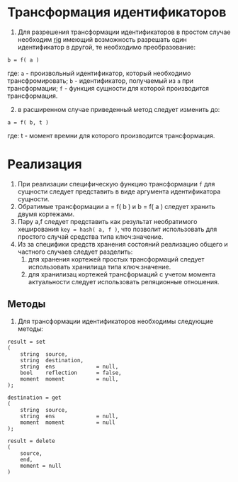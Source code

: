 # Трансформация идентификаторов

1. Для разрешения трансформации идентификаторов в простом случае необходим 
[rig](./rig.md) имеющий возможность разрешать один идентификатор в другой, те 
необходимо преобразование:

```
b = f( a )
```

где:
    ```a``` - произвольный идентификатор, который необходимо трансфромировать;
    ```b``` - идентификатор, получаемый из ```а``` при трансформации;
    ```f``` - функция сущности для которой производится трансформация.

2. в расширенном случае приведенный метод следует изменить до:

```
a = f( b, t )
```

где:
    t - момент времни для которого производится трансформация.

# Реализация

1. При реализации специфическую функцию трансформации ```f``` для сущности 
следует представить в виде аргумента идентификатора сущности.
0. Обратимые трансформации a = f( b ) и b = f( a ) следует хранить двумя 
кортежами.
0. Пару a,f следует представить как результат необратимого хеширования 
```key = hash( a, f )```, что позволит использовать для простого случай 
средства типа ключ:значение.
0. Из за специфики средств хранения состояний реализацию общего и частного 
случаев следует разделить:
    1. для хранения кортежей простых трансформаций следует использовать 
    хранилища типа ключ:значение.
    0. для хранилизац кортежей трансформаций с учетом момента актуальности 
    следует использовать реляционные отношения.

## Методы

1. Для трансформации идентификаторов необходимы следующие методы:
```
result = set
(
    string  source, 
    string  destination, 
    string  ens             = null, 
    bool    reflection      = false,
    moment  moment          = null, 
);

```

```
destination = get
(
    string  source, 
    string  ens             = null, 
    moment  moment          = null 
);
```

```
result = delete
(
    source, 
    end, 
    moment = null 
)
```
